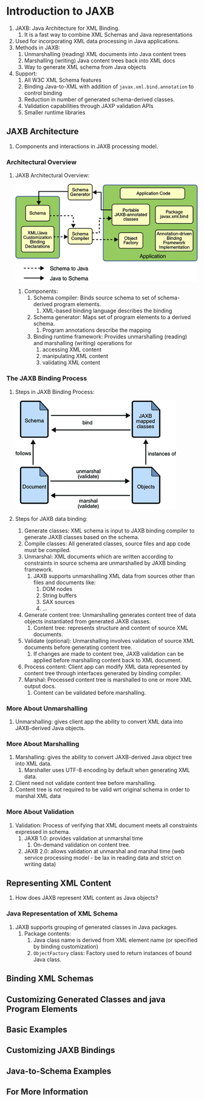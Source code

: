 # Introduction to JAXB #
1. JAXB: Java Architecture for XML Binding.
	1. It is a fast way to combine XML Schemas and Java representations
2. Used for incorporating XML data processing in Java applications.
3. Methods in JAXB:
	1. Unmarshalling (reading) XML documents into Java content trees
	2. Marshalling (writing) Java content trees back into XML docs
	3. Way to generate XML schema from Java objects
4. Support:
	1. All W3C XML Schema features
	2. Binding Java-to-XML with addition of `javax.xml.bind.annotation` to control binding
	3. Reduction in number of generated schema-derived classes.
	4. Validation capabilities through JAXP validation APIs
	5. Smaller runtime libraries 

## JAXB Architecture ##
1. Components and interactions in JAXB processing model.

### Architectural Overview ###
1. JAXB Architectural Overview:

	![jaxb-overview.gif](jaxb-overview.gif)

	1. Components:
		1. Schema compiler: Binds source schema to set of schema-derived program elements. 
			1. XML-based binding language describes the binding
		2. Schema generator: Maps set of program elements to a derived schema.
			1. Program annotations describe the mapping
		3. Binding runtime framework: Provides unmarshalling (reading) and marshalling (writing) operations for 
			1. accessing XML content
			2. manipulating XML content
			3. validating XML content

### The JAXB Binding Process ###
1. Steps in JAXB Binding Process:

	![jaxb-dataBindingProcess.gif](jaxb-dataBindingProcess.gif)

2. Steps for JAXB data binding:
	1. Generate classes: XML schema is input to JAXB binding compiler to generate JAXB classes based on the schema.
	2. Compile classes: All generated classes, source files and app code must be compiled.
	3. Unmarshal: XML documents which are written according to constraints in source schema are unmarshalled by JAXB binding framework.
		1. JAXB supports unmarshalling XML data from sources other than files and documents like:
			1. DOM nodes
			2. String buffers
			3. SAX sources
			4. ...
	4. Generate content tree: Unmarshalling generates content tree of data objects instantiated from generated JAXB classes.
		1. Content tree: represents structure and content of source XML documents.
	5. Validate (optional): Unmarshalling involves validation of source XML documents before generating content tree.
		1. If changes are made to content tree, JAXB validation can be applied before marshalling content back to XML document.
	6. Process content: Client app can modify XML data represented by content tree through interfaces generated by binding compiler.
	7. Marshal: Processed content tree is marshalled to one or more XML output docs.
		1. Content can be validated before marshalling.

### More About Unmarshalling ###
1. Unmarshalling: gives client app the ability to convert XML data into JAXB-derived Java objects.

### More About Marshalling ###
1. Marshalling: gives the ability to convert JAXB-derived Java object tree into XML data.
	1. Marshaller uses UTF-8 encoding by default when generating XML data.
2. Client need not validate content tree before marshalling.
3. Content tree is not required to be valid wrt original schema in order to marshal XML data

### More About Validation ###
1. Validation: Process of verifying that XML document meets all constraints expressed in schema.
	1. JAXB 1.0: provides validation at unmarshal time
		1. On-demand validation on content tree.
	2. JAXB 2.0: allows validation at unmarshal and marshal time (web service processing model - be lax in reading data and strict on writing data)

## Representing XML Content ##
1. How does JAXB represent XML content as Java objects?

### Java Representation of XML Schema ###
1. JAXB supports grouping of generated classes in Java packages.
	1. Package contents:
		1. Java class name is derived from XML element name (or specified by binding customization)
		2. `ObjectFactory` class: Factory used to return instances of bound Java class.

## Binding XML Schemas ##


## Customizing Generated Classes and java Program Elements ##
## Basic Examples ##
## Customizing JAXB Bindings ##
## Java-to-Schema Examples ##
## For More Information ##